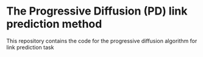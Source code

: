 # The Progressive Diffusion (PD) link prediction method
This repository contains the code for the progressive diffusion algorithm for link prediction task
